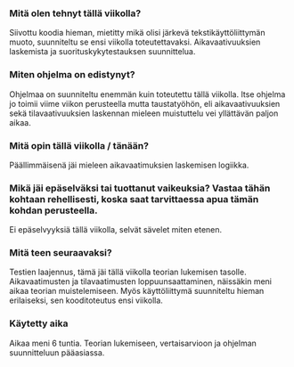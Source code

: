 ### Mitä olen tehnyt tällä viikolla?
Siivottu koodia hieman, mietitty mikä olisi järkevä tekstikäyttöliittymän muoto, suunniteltu se ensi viikolla toteutettavaksi. Aikavaativuuksien laskemista ja suorituskykytestauksen suunnittelua. 

###  Miten ohjelma on edistynyt?
Ohjelmaa on suunniteltu enemmän kuin toteutettu tällä viikolla. Itse ohjelma jo toimii viime viikon perusteella mutta taustatyöhön, eli aikavaativuuksien sekä tilavaativuuksien laskennan mieleen muistuttelu vei yllättävän paljon aikaa. 

### Mitä opin tällä viikolla / tänään?
Päällimmäisenä jäi mieleen aikavaatimuksien laskemisen logiikka.

### Mikä jäi epäselväksi tai tuottanut vaikeuksia? Vastaa tähän kohtaan rehellisesti, koska saat tarvittaessa apua tämän kohdan perusteella.
Ei epäselvyyksiä tällä viikolla, selvät sävelet miten etenen.

### Mitä teen seuraavaksi?
Testien laajennus, tämä jäi tällä viikolla teorian lukemisen tasolle. Aikavaatimusten ja tilavaatimusten loppuunsaattaminen, näissäkin meni aikaa teorian muistelemiseen. Myös käyttöliittymä suunniteltu hieman erilaiseksi, sen kooditoteutus ensi viikolla.

### Käytetty aika
Aikaa meni 6 tuntia. Teorian lukemiseen, vertaisarvioon ja ohjelman suunnitteluun pääasiassa.
